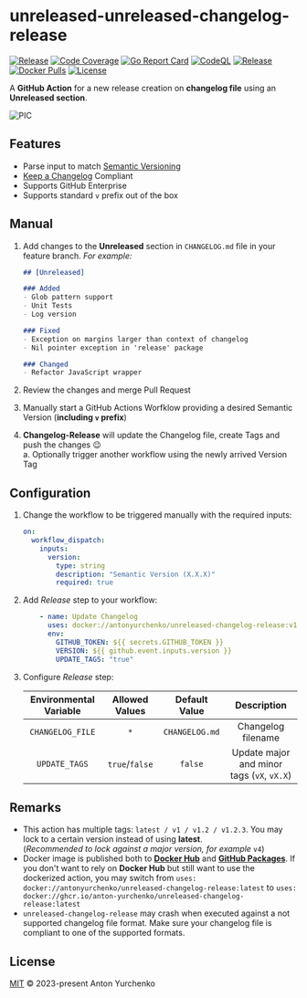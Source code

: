 # unreleased-unreleased-changelog-release

[![Release](https://img.shields.io/github/v/release/anton-yurchenko/unreleased-changelog-release)](https://github.com/anton-yurchenko/unreleased-changelog-release/releases/latest)
[![Code Coverage](https://codecov.io/gh/anton-yurchenko/unreleased-changelog-release/branch/main/graph/badge.svg)](https://codecov.io/gh/anton-yurchenko/unreleased-changelog-release)
[![Go Report Card](https://goreportcard.com/badge/github.com/anton-yurchenko/unreleased-changelog-release)](https://goreportcard.com/report/github.com/anton-yurchenko/unreleased-changelog-release)
[![CodeQL](https://github.com/anton-yurchenko/unreleased-changelog-release/workflows/CodeQL/badge.svg)](https://github.com/anton-yurchenko/unreleased-changelog-release/actions?query=workflow%3ACodeQL)
[![Release](https://github.com/anton-yurchenko/unreleased-changelog-release/actions/workflows/release.yml/badge.svg)](https://github.com/anton-yurchenko/unreleased-changelog-release/actions/workflows/release.yml)
[![Docker Pulls](https://img.shields.io/docker/pulls/antonyurchenko/unreleased-changelog-release)](https://hub.docker.com/r/antonyurchenko/unreleased-changelog-release)
[![License](https://img.shields.io/github/license/anton-yurchenko/unreleased-changelog-release)](LICENSE.md)

A **GitHub Action** for a new release creation on **changelog file** using an **Unreleased section**.  

![PIC](docs/images/demo.gif)

## Features

- Parse input to match [Semantic Versioning](https://semver.org/)
- [Keep a Changelog](https://keepachangelog.com/) Compliant
- Supports GitHub Enterprise
- Supports standard `v` prefix out of the box

## Manual

1. Add changes to the **Unreleased** section in `CHANGELOG.md` file in your feature branch. *For example:*

    ```markdown
    ## [Unreleased]

    ### Added
    - Glob pattern support
    - Unit Tests
    - Log version
    
    ### Fixed
    - Exception on margins larger than context of changelog
    - Nil pointer exception in 'release' package
    
    ### Changed
    - Refactor JavaScript wrapper
    ```

2. Review the changes and merge Pull Request
3. Manually start a GitHub Actions Worfklow providing a desired Semantic Version (**including `v` prefix**)
4. **Changelog-Release** will update the Changelog file, create Tags and push the changes :wink:  
    a. Optionally trigger another workflow using the newly arrived Version Tag

## Configuration

1. Change the workflow to be triggered manually with the required inputs:

    ```yaml
    on:
      workflow_dispatch:
        inputs:
          version:
            type: string
            description: "Semantic Version (X.X.X)"
            required: true
    ```

2. Add *Release* step to your workflow:

    ```yaml
        - name: Update Changelog
          uses: docker://antonyurchenko/unreleased-changelog-release:v1
          env:
            GITHUB_TOKEN: ${{ secrets.GITHUB_TOKEN }}
            VERSION: ${{ github.event.inputs.version }}
            UPDATE_TAGS: "true"
    ```

3. Configure *Release* step:

    | Environmental Variable  | Allowed Values    | Default Value     | Description                                |
    |:-----------------------:|:-----------------:|:-----------------:|:------------------------------------------:|
    | `CHANGELOG_FILE`        | `*`               | `CHANGELOG.md`    | Changelog filename                         |
    | `UPDATE_TAGS`           | `true`/`false`    | `false`           | Update major and minor tags (`vX`, `vX.X`) |

## Remarks

- This action has multiple tags: `latest / v1 / v1.2 / v1.2.3`. You may lock to a certain version instead of using **latest**.  
(*Recommended to lock against a major version, for example* `v4`)
- Docker image is published both to [**Docker Hub**](https://hub.docker.com/r/antonyurchenko/unreleased-changelog-release) and [**GitHub Packages**](https://github.com/anton-yurchenko/unreleased-changelog-release/packages). If you don't want to rely on **Docker Hub** but still want to use the dockerized action, you may switch from `uses: docker://antonyurchenko/unreleased-changelog-release:latest` to `uses: docker://ghcr.io/anton-yurchenko/unreleased-changelog-release:latest`
- `unreleased-changelog-release` may crash when executed against a not supported changelog file format. Make sure your changelog file is compliant to one of the supported formats.

## License

[MIT](LICENSE.md) © 2023-present Anton Yurchenko
